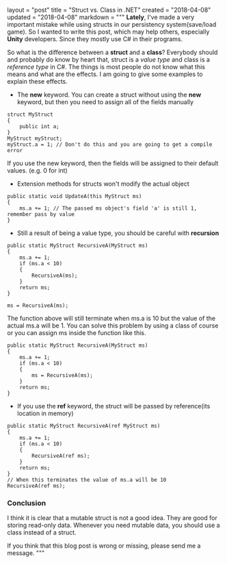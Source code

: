 layout = "post"
title = "Struct vs. Class in .NET"
created = "2018-04-08"
updated = "2018-04-08"
markdown = """
**Lately**, I've made a very important mistake while using structs in our persistency system(save/load game).
So I wanted to write this post, which may help others, especially **Unity** developers. Since they mostly use C#
in their programs.

So what is the difference between a **struct** and a **class**?
Everybody should and probably do know by heart that, struct is a *value type* and class is a *reference type* in C#.
The things is most people do not know what this means and what are the effects.
I am going to give some examples to explain these effects.

* The **new** keyword. You can create a struct without using the **new** keyword, but then you need to assign all of the fields manually
```
struct MyStruct
{
	public int a;
}
MyStruct myStruct;
myStruct.a = 1; // Don't do this and you are going to get a compile error
```

If you use the new keyword, then the fields will be assigned to their default values. (e.g. 0 for int)

* Extension methods for structs won't modify the actual object
```
public static void UpdateA(this MyStruct ms)
{
	ms.a += 1; // The passed ms object's field 'a' is still 1, remember pass by value
}
```

* Still a result of being a value type, you should be careful with **recursion**
```
public static MyStruct RecursiveA(MyStruct ms)  
{  
	ms.a += 1;
	if (ms.a < 10)
	{
		RecursiveA(ms);
	}
	return ms;
}

ms = RecursiveA(ms);
```

The function above will still terminate when ms.a is 10 but the value of the actual ms.a will be 1.
You can solve this problem by using a class of course or you can assign ms inside the function like this.

```
public static MyStruct RecursiveA(MyStruct ms)  
{  
	ms.a += 1;
	if (ms.a < 10)
	{
		ms = RecursiveA(ms);
	}
	return ms;
}
```

* If you use the **ref** keyword, the struct will be passed by reference(its location in memory)
```
public static MyStruct RecursiveA(ref MyStruct ms)  
{  
	ms.a += 1;
	if (ms.a < 10)
	{
		RecursiveA(ref ms);
	}
	return ms;
}
// When this terminates the value of ms.a will be 10
RecursiveA(ref ms);
```

### Conclusion

I think it is clear that a mutable struct is not a good idea. They are good for storing read-only data. Whenever you need mutable data, you should use a class instead of a struct.

If you think that this blog post is wrong or missing, please send me a message.
"""
